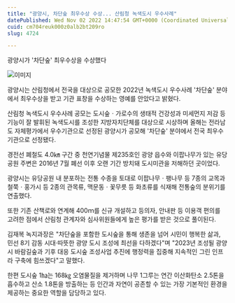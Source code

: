 ```yaml
---
title: "광양시, 차단숲 최우수상 수상... 산림청 녹색도시 우수사례"
datePublished: Wed Nov 02 2022 14:47:54 GMT+0000 (Coordinated Universal Time)
cuid: cm704reuk000z0alb2bt209ro
slug: 4724

---
```



광양시가 '차단숲' 최우수상을 수상했다

![이미지](https://cdn.hashnode.com/res/hashnode/image/upload/v1739257082206/779907f1-6aac-466e-acc9-3becee5aa7bc.jpeg)

광양시는 산림청에서 전국을 대상으로 공모한 2022년 녹색도시 우수사례 '차단숲' 분야에서 최우수상을 받고 기관 표창을 수상하는 영예를 안았다고 밝혔다.

산림청 녹색도시 우수사례 공모는 도시숲ㆍ가로수의 생태적 건강성과 미세먼지 저감 등 기능이 잘 발휘된 녹색도시를 조성한 지방자치단체를 대상으로 시상하며 올해는 전라남도 자체평가에서 우수기관으로 선정된 광양시가 공모해 '차단숲' 분야에서 전국 최우수기관으로 선정됐다.

경전선 폐철도 4.0㎞ 구간 중 천연기념물 제235호인 광양 읍수와 이팝나무가 있는 유당공원 주변은 2016년 7월 폐선 이후 오랜 기간 방치돼 도시미관을 저해하던 곳이었다.

광양시는 유당공원 내 분포하는 전통 수종을 토대로 이팝나무ㆍ팽나무 등 7종의 교목과 철쭉ㆍ홍가시 등 2종의 관목류, 맥문동ㆍ꽃무릇 등 화초류를 식재해 전통숲의 분위기를 연출했다.

또한 기존 산책로와 연계해 400ｍ를 신규 개설하고 등의자, 안내판 등 이용객 편의를 고려한 점에서 산림청 관계자와 심사위원들에게 높은 평가를 받은 것으로 풀이된다.

김재복 녹지과장은 "차단숲을 포함한 도시숲을 통해 생존을 넘어 시민이 행복한 삶과, 민선 8기 감동 시대·따뜻한 광양 도시 조성에 최선을 다하겠다"며 "2023년 조성될 광양시 바람길숲과 기후 대응 도시숲 조성사업 추진에 행정력을 집중해 지속적인 그린 인프라 구축에 힘쓰겠다"고 말했다.

한편 도시숲 1㏊는 168㎏ 오염물질을 제거하며 나무 1그루는 연간 이산화탄소 2.5톤을 흡수하고 산소 1.8톤을 방출하는 등 인간과 자연이 공존할 수 있는 가장 기본적인 환경을 제공하는 중요한 역할을 담당하고 있다.